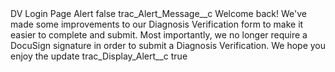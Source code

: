 <?xml version="1.0" encoding="UTF-8"?>
<CustomMetadata xmlns="http://soap.sforce.com/2006/04/metadata" xmlns:xsi="http://www.w3.org/2001/XMLSchema-instance" xmlns:xsd="http://www.w3.org/2001/XMLSchema">
    <label>DV Login Page Alert</label>
    <protected>false</protected>
    <values>
        <field>trac_Alert_Message__c</field>
        <value xsi:type="xsd:string">Welcome back!  We&apos;ve made some improvements to our Diagnosis Verification form to make it easier to complete and submit. Most importantly, we no longer require a DocuSign signature in order to submit a Diagnosis Verification.  We hope you enjoy the update</value>
    </values>
    <values>
        <field>trac_Display_Alert__c</field>
        <value xsi:type="xsd:boolean">true</value>
    </values>
</CustomMetadata>
